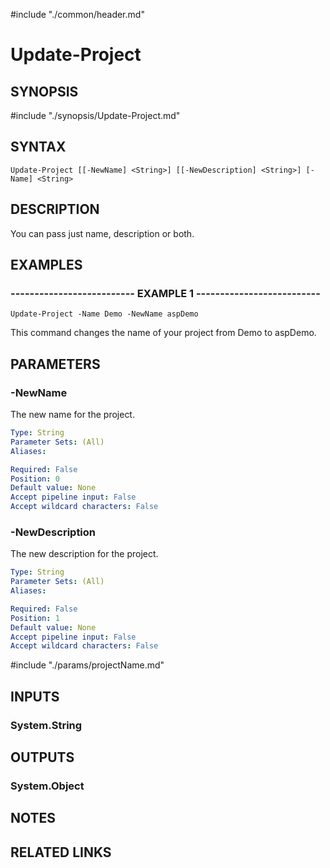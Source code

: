 #include "./common/header.md"

# Update-Project

## SYNOPSIS
#include "./synopsis/Update-Project.md"

## SYNTAX

```
Update-Project [[-NewName] <String>] [[-NewDescription] <String>] [-Name] <String>
```

## DESCRIPTION
You can pass just name, description or both.

## EXAMPLES

### -------------------------- EXAMPLE 1 --------------------------
```
Update-Project -Name Demo -NewName aspDemo
```

This command changes the name of your project from Demo to aspDemo.

## PARAMETERS

### -NewName
The new name for the project.

```yaml
Type: String
Parameter Sets: (All)
Aliases: 

Required: False
Position: 0
Default value: None
Accept pipeline input: False
Accept wildcard characters: False
```

### -NewDescription
The new description for the project.

```yaml
Type: String
Parameter Sets: (All)
Aliases: 

Required: False
Position: 1
Default value: None
Accept pipeline input: False
Accept wildcard characters: False
```

#include "./params/projectName.md"

## INPUTS

### System.String

## OUTPUTS

### System.Object

## NOTES

## RELATED LINKS

